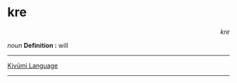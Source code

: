 
# kre

<div align="right"><i>kre</i></div>

*noun*
**Definition :** will

---

[Kivümi Language](../README.md)

---
